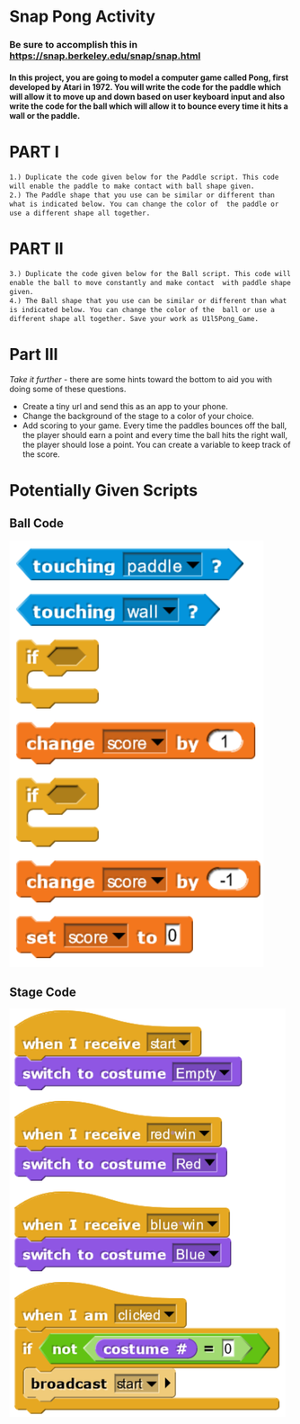 # Snap Pong Activity

### Be sure to accomplish this in https://snap.berkeley.edu/snap/snap.html

#### In this project, you are going to model a computer game called Pong, first developed by Atari in 1972. You will write the  code for the paddle which will allow it to move up and down based on user keyboard input and also write the code for  the ball which will allow it to bounce every time it hits a wall or the paddle.

# PART I
	1.) Duplicate the code given below for the Paddle script. This code will enable the paddle to make contact with ball shape given.
	2.) The Paddle shape that you use can be similar or different than what is indicated below. You can change the color of  the paddle or use a different shape all together.
 
# PART II
	3.) Duplicate the code given below for the Ball script. This code will enable the ball to move constantly and make contact  with paddle shape given.
	4.) The Ball shape that you use can be similar or different than what is indicated below. You can change the color of the  ball or use a different shape all together. Save your work as U1l5Pong_Game.
   
# Part III
_Take it further_ - there are some hints toward the bottom to aid you with doing some of these questions.

* Create a tiny url and send this as an app to your phone.
* Change the background of the stage to a color of your choice.
* Add scoring to your game. Every time the paddles bounces off the ball, the player should earn a point and every time  the ball hits the right wall, the player should lose a point. You can create a variable to keep track of the score.

# Potentially Given Scripts

## Ball Code
![Given Ball Code](/methods/anticipatedballcode.png)

## Stage Code
![Given Ball Code](/methods/anticipatedstagecode.png)